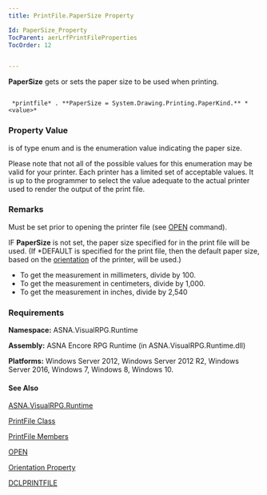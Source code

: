 ```yaml
---
title: PrintFile.PaperSize Property

Id: PaperSize_Property
TocParent: aerLrfPrintFileProperties
TocOrder: 12


---
```


**PaperSize** gets or sets the paper size to be used when printing. 

```

 *printfile* . **PaperSize = System.Drawing.Printing.PaperKind.** *<value>* 
```

### Property Value
***<value>*** is of type enum and is the enumeration value indicating the paper size. 

Please note that not all of the possible values for this enumeration may be valid for your printer. Each printer has a limited set of acceptable values. It is up to the programmer to select the value adequate to the actual printer used to render the output of the print file. 

### Remarks
Must be set prior to opening the printer file (see [OPEN](OPEN.html) command).

IF **PaperSize** is not set, the paper size specified for in the print file will be used. (If *DEFAULT is specified for the print file, then the default paper size, based on the [orientation](Orientation_Property.html) of the printer, will be used.) 

- To get the measurement in millimeters, divide by 100.
- To get the measurement in centimeters, divide by 1,000.
- To get the measurement in inches, divide by 2,540

### Requirements
**Namespace:** ASNA.VisualRPG.Runtime 

**Assembly:** ASNA Encore RPG Runtime (in ASNA.VisualRPG.Runtime.dll) 

**Platforms:** Windows Server 2012, Windows Server 2012 R2, Windows Server 2016, Windows 7, Windows 8, Windows 10. 

#### See Also
[ASNA.VisualRPG.Runtime](ecrLrfRuntimeNamespace.html)

[PrintFile Class](ecrLrfPrintFileClass.html)

[PrintFile Members](ecrLrfPrintFileMembers.html)

[OPEN](OPEN.html)

[Orientation Property](Orientation_Property.html)

[DCLPRINTFILE](DCLPRINTFILE.html) <br /> 
